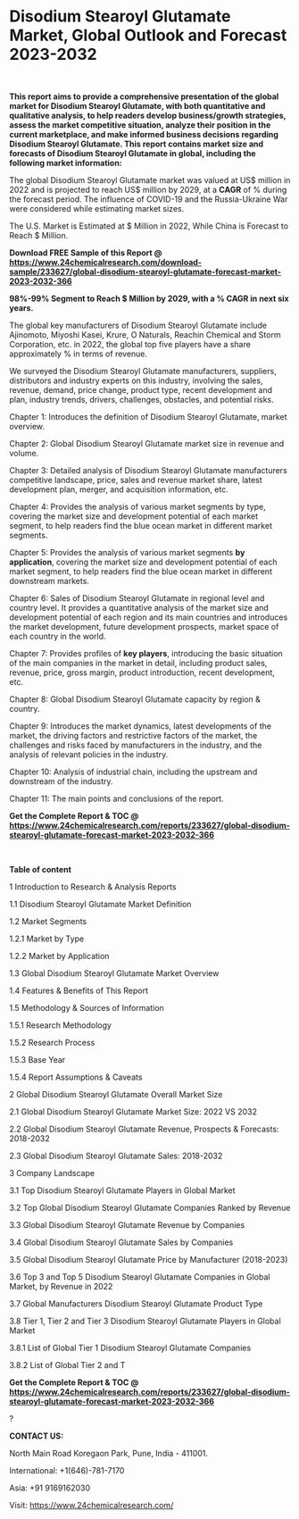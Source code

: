 <h1>Disodium Stearoyl Glutamate Market, Global Outlook and Forecast 2023-2032</h1><br/><p><strong>This report aims to provide a comprehensive presentation of the global market for Disodium Stearoyl Glutamate, with both quantitative and qualitative analysis, to help readers develop business/growth strategies, assess the market competitive situation, analyze their position in the current marketplace, and make informed business decisions regarding Disodium Stearoyl Glutamate. This report contains market size and forecasts of Disodium Stearoyl Glutamate in global, including the following market information:</strong></p>
 
 
 
 <p>The global Disodium Stearoyl Glutamate market was valued at US$ million in 2022 and is projected to reach US$ million by 2029, at a <strong>CAGR</strong> of % during the forecast period. The influence of COVID-19 and the Russia-Ukraine War were considered while estimating market sizes.</p>
 
 
 
 <p>The U.S. Market is Estimated at $ Million in 2022, While China is Forecast to Reach $ Million.</p>
 
 
 
 <div><b>Download FREE Sample of this Report @ <a href="https://www.24chemicalresearch.com/download-sample/233627/global-disodium-stearoyl-glutamate-forecast-market-2023-2032-366">https://www.24chemicalresearch.com/download-sample/233627/global-disodium-stearoyl-glutamate-forecast-market-2023-2032-366</a></b></div>
 
 
 
 <p><strong>98%-99% Segment to Reach $ Million by 2029, with a % <strong>CAGR</strong> in next six years.</strong></p>
 
 
 
 <p>The global key manufacturers of Disodium Stearoyl Glutamate include Ajinomoto, Miyoshi Kasei, Krure, O Naturals, Reachin Chemical and Storm Corporation, etc. in 2022, the global top five players have a share approximately % in terms of revenue.</p>
 
 
 
 <p>We surveyed the Disodium Stearoyl Glutamate manufacturers, suppliers, distributors and industry experts on this industry, involving the sales, revenue, demand, price change, product type, recent development and plan, industry trends, drivers, challenges, obstacles, and potential risks.</p>
 
 
 
 <p>Chapter 1: Introduces the definition of Disodium Stearoyl Glutamate, market overview.</p>
 
 
 
 <p>Chapter 2: Global Disodium Stearoyl Glutamate market size in revenue and volume.</p>
 
 
 
 <p>Chapter 3: Detailed analysis of Disodium Stearoyl Glutamate manufacturers competitive landscape, price, sales and revenue market share, latest development plan, merger, and acquisition information, etc.</p>
 
 
 
 <p>Chapter 4: Provides the analysis of various market segments by type, covering the market size and development potential of each market segment, to help readers find the blue ocean market in different market segments.</p>
 
 
 
 <p>Chapter 5: Provides the analysis of various market segments <strong>by application</strong>, covering the market size and development potential of each market segment, to help readers find the blue ocean market in different downstream markets.</p>
 
 
 
 <p>Chapter 6: Sales of Disodium Stearoyl Glutamate in regional level and country level. It provides a quantitative analysis of the market size and development potential of each region and its main countries and introduces the market development, future development prospects, market space of each country in the world.</p>
 
 
 
 <p>Chapter 7: Provides profiles of <strong>key players</strong>, introducing the basic situation of the main companies in the market in detail, including product sales, revenue, price, gross margin, product introduction, recent development, etc.</p>
 
 
 
 <p>Chapter 8: Global Disodium Stearoyl Glutamate capacity by region & country.</p>
 
 
 
 <p>Chapter 9: Introduces the market dynamics, latest developments of the market, the driving factors and restrictive factors of the market, the challenges and risks faced by manufacturers in the industry, and the analysis of relevant policies in the industry.</p>
 
 
 
 <p>Chapter 10: Analysis of industrial chain, including the upstream and downstream of the industry.</p>
 
 
 
 <p>Chapter 11: The main points and conclusions of the report.</p>
 
 
 
 <div><b>Get the Complete Report & TOC @ <a href="https://www.24chemicalresearch.com/reports/233627/global-disodium-stearoyl-glutamate-forecast-market-2023-2032-366">https://www.24chemicalresearch.com/reports/233627/global-disodium-stearoyl-glutamate-forecast-market-2023-2032-366</a></b></div>
 
 
 
 <p><br />
 
 <b>Table of content</b></p>
 
 
 
 <p>1 Introduction to Research & Analysis Reports<br />
 
 1.1 Disodium Stearoyl Glutamate Market Definition<br />
 
 1.2 Market Segments<br />
 
 1.2.1 Market by Type<br />
 
 1.2.2 Market by Application<br />
 
 1.3 Global Disodium Stearoyl Glutamate Market Overview<br />
 
 1.4 Features & Benefits of This Report<br />
 
 1.5 Methodology & Sources of Information<br />
 
 1.5.1 Research Methodology<br />
 
 1.5.2 Research Process<br />
 
 1.5.3 Base Year<br />
 
 1.5.4 Report Assumptions & Caveats<br />
 
 2 Global Disodium Stearoyl Glutamate Overall Market Size<br />
 
 2.1 Global Disodium Stearoyl Glutamate Market Size: 2022 VS 2032<br />
 
 2.2 Global Disodium Stearoyl Glutamate Revenue, Prospects & Forecasts: 2018-2032<br />
 
 2.3 Global Disodium Stearoyl Glutamate Sales: 2018-2032<br />
 
 3 Company Landscape<br />
 
 3.1 Top Disodium Stearoyl Glutamate Players in Global Market<br />
 
 3.2 Top Global Disodium Stearoyl Glutamate Companies Ranked by Revenue<br />
 
 3.3 Global Disodium Stearoyl Glutamate Revenue by Companies<br />
 
 3.4 Global Disodium Stearoyl Glutamate Sales by Companies<br />
 
 3.5 Global Disodium Stearoyl Glutamate Price by Manufacturer (2018-2023)<br />
 
 3.6 Top 3 and Top 5 Disodium Stearoyl Glutamate Companies in Global Market, by Revenue in 2022<br />
 
 3.7 Global Manufacturers Disodium Stearoyl Glutamate Product Type<br />
 
 3.8 Tier 1, Tier 2 and Tier 3 Disodium Stearoyl Glutamate Players in Global Market<br />
 
 3.8.1 List of Global Tier 1 Disodium Stearoyl Glutamate Companies<br />
 
 3.8.2 List of Global Tier 2 and T</p>
 
 
 
 <div><b>Get the Complete Report & TOC @ <a href="https://www.24chemicalresearch.com/reports/233627/global-disodium-stearoyl-glutamate-forecast-market-2023-2032-366">https://www.24chemicalresearch.com/reports/233627/global-disodium-stearoyl-glutamate-forecast-market-2023-2032-366</a></b></div>
 
 
 
 <p>? </p>
 
 
 
 <p><b>CONTACT US:</b><br />
 
 North Main Road Koregaon Park, Pune, India - 411001.<br />
 
 International: +1(646)-781-7170<br />
 
 Asia: +91 9169162030<br />
 
 Visit: <a href="https://www.24chemicalresearch.com/">https://www.24chemicalresearch.com/</a></p>